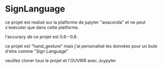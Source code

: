 # SignLanguage  


ce projet est realisé sur la platforme de jupyter "anaconda" et ne peut s'exécuter que dans cette platforme.

l'accuracy de ce projet est 0.6--0.8 .

ce projet est "hand_gesture" mais j'ai personalisé les données pour un bute d'etre comme "Sign Language"


veuillez cloner tous le projet et l'OUVRIR avec Juypyter
